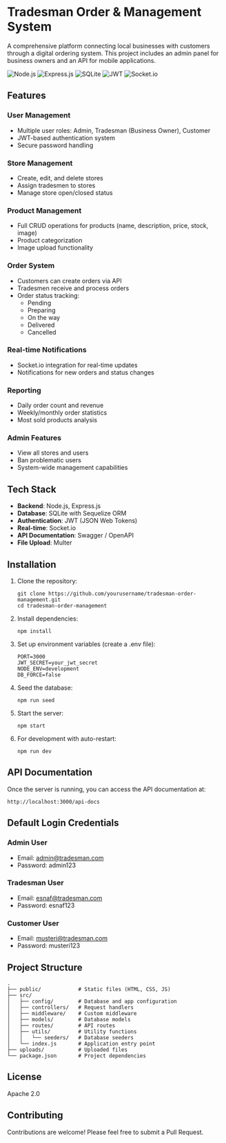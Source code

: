 # Tradesman Order & Management System

A comprehensive platform connecting local businesses with customers through a digital ordering system. This project includes an admin panel for business owners and an API for mobile applications.

![Node.js](https://img.shields.io/badge/Node.js-43853D?style=for-the-badge&logo=node.js&logoColor=white)
![Express.js](https://img.shields.io/badge/Express.js-404D59?style=for-the-badge)
![SQLite](https://img.shields.io/badge/SQLite-07405E?style=for-the-badge&logo=sqlite&logoColor=white)
![JWT](https://img.shields.io/badge/JWT-000000?style=for-the-badge&logo=JSON%20web%20tokens&logoColor=white)
![Socket.io](https://img.shields.io/badge/Socket.io-010101?&style=for-the-badge&logo=Socket.io&logoColor=white)

## Features

### User Management
- Multiple user roles: Admin, Tradesman (Business Owner), Customer
- JWT-based authentication system
- Secure password handling

### Store Management
- Create, edit, and delete stores
- Assign tradesmen to stores
- Manage store open/closed status

### Product Management
- Full CRUD operations for products (name, description, price, stock, image)
- Product categorization
- Image upload functionality

### Order System
- Customers can create orders via API
- Tradesmen receive and process orders
- Order status tracking:
  - Pending
  - Preparing
  - On the way
  - Delivered
  - Cancelled

### Real-time Notifications
- Socket.io integration for real-time updates
- Notifications for new orders and status changes

### Reporting
- Daily order count and revenue
- Weekly/monthly order statistics
- Most sold products analysis

### Admin Features
- View all stores and users
- Ban problematic users
- System-wide management capabilities

## Tech Stack

- **Backend**: Node.js, Express.js
- **Database**: SQLite with Sequelize ORM
- **Authentication**: JWT (JSON Web Tokens)
- **Real-time**: Socket.io
- **API Documentation**: Swagger / OpenAPI
- **File Upload**: Multer

## Installation

1. Clone the repository:
   ```
   git clone https://github.com/yourusername/tradesman-order-management.git
   cd tradesman-order-management
   ```

2. Install dependencies:
   ```
   npm install
   ```

3. Set up environment variables (create a .env file):
   ```
   PORT=3000
   JWT_SECRET=your_jwt_secret
   NODE_ENV=development
   DB_FORCE=false
   ```

4. Seed the database:
   ```
   npm run seed
   ```

5. Start the server:
   ```
   npm start
   ```

6. For development with auto-restart:
   ```
   npm run dev
   ```

## API Documentation

Once the server is running, you can access the API documentation at:
```
http://localhost:3000/api-docs
```

## Default Login Credentials

### Admin User
- Email: admin@tradesman.com
- Password: admin123

### Tradesman User
- Email: esnaf@tradesman.com
- Password: esnaf123

### Customer User
- Email: musteri@tradesman.com
- Password: musteri123

## Project Structure

```
.
├── public/            # Static files (HTML, CSS, JS)
├── src/
│   ├── config/        # Database and app configuration
│   ├── controllers/   # Request handlers
│   ├── middleware/    # Custom middleware
│   ├── models/        # Database models
│   ├── routes/        # API routes
│   ├── utils/         # Utility functions
│   │   └── seeders/   # Database seeders
│   └── index.js       # Application entry point
├── uploads/           # Uploaded files
└── package.json       # Project dependencies
```

## License

Apache 2.0

## Contributing

Contributions are welcome! Please feel free to submit a Pull Request.
